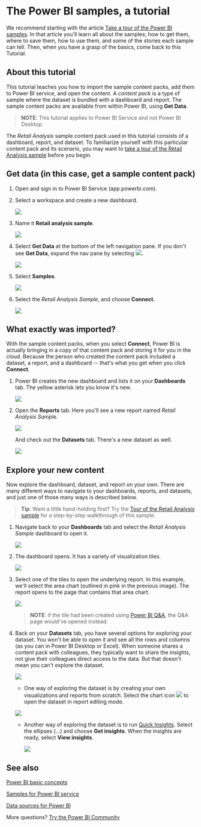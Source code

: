 ﻿<properties
   pageTitle="Using the Power BI samples, a tutorial."
   description="Tutorial: Using the Power BI samples"
   services="powerbi"
   documentationCenter=""
   authors="mihart"
   manager="erikre"
   backup=""
   editor=""
   tags=""
   qualityFocus="monitoring"
   qualityDate="03/08/2017"/>

<tags
   ms.service="powerbi"
   ms.devlang="NA"
   ms.topic="article"
   ms.tgt_pltfrm="NA"
   ms.workload="powerbi"
   ms.date="03/09/2017"
   ms.author="mihart"/>

# The Power BI samples, a tutorial
We recommend starting with the article [Take a tour of the Power BI samples](powerbi-sample-datasets.md). In that article you'll learn all about the samples; how to get them, where to save them, how to use them, and some of the stories each sample can tell. Then, when you have a grasp of the basics, come back to this Tutorial.   

## About this tutorial
This tutorial teaches you how to import the sample content packs, add them to Power BI service, and open the content. A *content pack* is a type of sample where the dataset is bundled with a dashboard and report. The sample content packs are available from within Power BI, using **Get Data**.

>**NOTE**: This tutorial applies to Power BI Service and not Power BI Desktop.

The *Retail Analysis* sample content pack used in this tutorial consists of a dashboard, report, and dataset.
To familiarize yourself with this particular content pack and its scenario, you may want to
 [take a tour of the Retail Analysis sample](powerbi-sample-retail-analysis-take-a-tour.md) before you begin.


## Get data (in this case, get a sample content pack)

1.  Open and sign in to Power BI Service (app.powerbi.com).

2. Select a workspace and create a new dashboard.  

    ![](media/powerbi-sample-tutorial-connect-to-the-samples/power-bi-create-dashboard2.png)

3.  Name it **Retail analysis sample**.

    ![](media/powerbi-sample-tutorial-connect-to-the-samples/power-bi-name-dashboard.png)

4.  Select **Get Data** at the bottom of the left navigation pane. If you don't see **Get Data**, expand the nav pane by selecting ![](media/powerbi-sample-tutorial-connect-to-the-samples/expand-nav.png).

    ![](media/powerbi-sample-tutorial-connect-to-the-samples/PBI_GetData.png)

5.  Select **Samples**.  

    ![](media/powerbi-sample-tutorial-connect-to-the-samples/PBI_SamplesDownload.png)

6.  Select the *Retail Analysis Sample*, and choose **Connect**.   

    ![](media/powerbi-sample-tutorial-connect-to-the-samples/PBI_RetailAnalysisSampleConnect.png)

##  What exactly was imported?
With the sample content packs, when you select **Connect**, Power BI is actually bringing in a copy of that content pack and storing it for you in the cloud. Because the person who created the content pack included a dataset, a report, and a dashboard -- that's what you get when you click **Connect**.

1.  Power BI creates the new dashboard and lists it on your **Dashboards** tab. The yellow asterisk lets you know it's new.

    ![](media/powerbi-sample-tutorial-connect-to-the-samples/power-bi-new-dashboard.png)

2.  Open the **Reports** tab.  Here you'll see a new report named *Retail Analysis Sample*.

    ![](media/powerbi-sample-tutorial-connect-to-the-samples/power-bi-new-report.png)

    And check out the **Datasets** tab.  There's a new dataset as well.

    ![](media/powerbi-sample-tutorial-connect-to-the-samples/power-bi-new-dataset.png)

##  Explore your new content
Now explore the dashboard, dataset, and report on your own. There are many different ways to navigate to your dashboards, reports, and datasets, and just one of those many ways is described below.  

>**Tip**: Want a little hand-holding first?  Try the [Tour of the Retail Analysis sample](powerbi-sample-retail-analysis-take-a-tour.md) for a step-by-step walkthrough of this sample.

1.  Navigate back to your **Dashboards** tab and select the *Retail Analysis Sample* dashboard to open it.    

    ![](media/powerbi-sample-tutorial-connect-to-the-samples/power-bi-dashboards.png)

2.  The dashboard opens.  It has a variety of visualization tiles.

    ![](media/powerbi-sample-tutorial-connect-to-the-samples/power-bi-dashboards2new.png)

3. Select one of the tiles to open the underlying report.  In this example, we'll select the area chart (outlined in pink in the previous image). The report opens to the page that contains that area chart.

    ![](media/powerbi-sample-tutorial-connect-to-the-samples/power-bi-report.png)

    >**NOTE**: if the tile had been created using [Power BI Q&A](powerbi-service-q-and-a.md), the Q&A page would've opened instead.

4.  Back on your **Datasets** tab, you have several options for exploring your dataset.  You won't be able to open it and see all the rows and columns (as you can in Power BI Desktop or Excel).  When someone shares a content pack with colleagues, they typically want to share the insights, not give their colleagues direct access to the data. But that doesn't mean you can't explore the dataset.  

    ![](media/powerbi-sample-tutorial-connect-to-the-samples/power-bi-chart-icon2.png)

    - One way of exploring the dataset is by creating your own visualizations and reports from scratch.  Select the chart icon ![](media/powerbi-sample-tutorial-connect-to-the-samples/power-bi-chart-icon4.png) to open the dataset in report editing mode.

    ![](media/powerbi-sample-tutorial-connect-to-the-samples/power-bi-report-editing.png)

    - Another way of exploring the dataset is to run [Quick Insights](powerbi-service-auto-insights.md). Select the ellipses (...) and choose **Get insights**. When the insights are ready, select **View insights**.

        ![](media/powerbi-sample-tutorial-connect-to-the-samples/power-bi-insights.png)

## See also

[Power BI basic concepts](powerbi-service-basic-concepts.md)

[Samples for Power BI service](powerbi-sample-datasets.md)

[Data sources for Power BI](powerbi-service-get-data.md)

More questions? [Try the Power BI Community](http://community.powerbi.com/)
